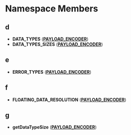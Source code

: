 
# Namespace Members



## d

* **DATA\_TYPES** ([**PAYLOAD\_ENCODER**](namespacePAYLOAD__ENCODER.md))
* **DATA\_TYPES\_SIZES** ([**PAYLOAD\_ENCODER**](namespacePAYLOAD__ENCODER.md))


## e

* **ERROR\_TYPES** ([**PAYLOAD\_ENCODER**](namespacePAYLOAD__ENCODER.md))


## f

* **FLOATING\_DATA\_RESOLUTION** ([**PAYLOAD\_ENCODER**](namespacePAYLOAD__ENCODER.md))


## g

* **getDataTypeSize** ([**PAYLOAD\_ENCODER**](namespacePAYLOAD__ENCODER.md))




